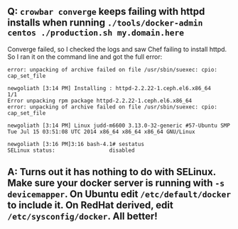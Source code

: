 ## Q: `crowbar converge` keeps failing with httpd installs when running `./tools/docker-admin centos ./production.sh my.domain.here`

Converge failed, so I checked the logs and saw Chef failing to install httpd.  So I ran it on the command line and got the full error:
```
error: unpacking of archive failed on file /usr/sbin/suexec: cpio: cap_set_file

newgoliath [3:14 PM] Installing : httpd-2.2.22-1.ceph.el6.x86_64                                                                   1/1
Error unpacking rpm package httpd-2.2.22-1.ceph.el6.x86_64
error: unpacking of archive failed on file /usr/sbin/suexec: cpio: cap_set_file

newgoliath [3:14 PM] Linux judd-m6600 3.13.0-32-generic #57-Ubuntu SMP Tue Jul 15 03:51:08 UTC 2014 x86_64 x86_64 x86_64 GNU/Linux

newgoliath [3:16 PM]3:16 bash-4.1# sestatus
SELinux status:                 disabled 
```


## A: Turns out it has nothing to do with SELinux.  Make sure your docker server is running with `-s devicemapper`.  On Ubuntu edit `/etc/default/docker` to include it.  On RedHat derived, edit `/etc/sysconfig/docker`.  All better!

